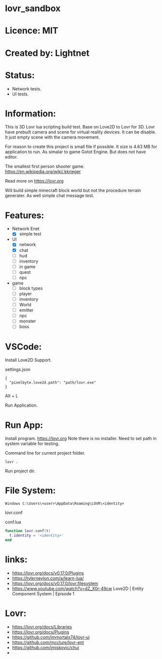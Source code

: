 # lovr_sandbox

# Licence: MIT

# Created by: Lightnet

# Status:
 * Network tests.
 * UI tests.
 
# Information:
  This is 3D Lovr lua scripting build test. Base on Love2D to Lovr for 3D. Lovr have prebuilt camera and scene for virtual reality devices. It can be disable. It just empty scene with the camera movement.

  For reason to create this project is small file if possible. It size is 4.63 MB for application to run. As simalar to game Gotot Engine. But does not have editor.

  The smallest first person shooter game. https://en.wikipedia.org/wiki/.kkrieger

  Read more on https://lovr.org

  Will build simple minecraft block world but not the procedure terrain generater. As well simple chat message test.

# Features:
 * Network Enet
   * [x] simple test
 * UI
   * [x] network
   * [x] chat
   * [ ] hud
   * [ ] inventory
   * [ ] in game
   * [ ] quest
   * [ ] npc
 * game
   * [ ] block types
   * [ ] player
   * [ ] inventory
   * [ ] World
   * [ ] emitter
   * [ ] npc
   * [ ] monster
   * [ ] boss

# VSCode:
 Install Love2D Support.


 settings.json
```
{
  "pixelbyte.love2d.path": "path/lovr.exe"
}
```
  Alt + L

  Run Application.

# Run App:
  Install program. https://lovr.org Note there is no installer. Need to set path in system variable for testing.

Command line for current project folder.
```
lovr .
```
Run project dir.

# File System:
```
Windows	C:\Users\<user>\AppData\Roaming\LOVR\<identity>
```
lovr.conf

conf.lua
```lua
function lovr.conf(t)
  t.identity = '<identity>'
end
```

# links:

 - https://lovr.org/docs/v0.17.0/Plugins
 - https://tylerneylon.com/a/learn-lua/
 - https://lovr.org/docs/v0.17.0/lovr.filesystem
 - https://www.youtube.com/watch?v=dZ_X0r-49cw Love2D | Entity Component System | Episode 1

# Lovr:
 - https://lovr.org/docs/Libraries
 - https://lovr.org/docs/Plugins
 - https://github.com/immortalx74/lovr-ui
 - https://github.com/mcclure/lovr-ent
 - https://github.com/jmiskovic/chui
 - 